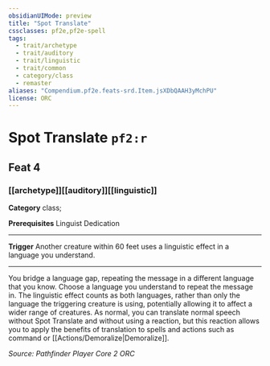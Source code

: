 ```yaml
---
obsidianUIMode: preview
title: "Spot Translate"
cssclasses: pf2e,pf2e-spell
tags:
  - trait/archetype
  - trait/auditory
  - trait/linguistic
  - trait/common
  - category/class
  - remaster
aliases: "Compendium.pf2e.feats-srd.Item.jsXDbQAAH3yMchPU"
license: ORC
---
```

# Spot Translate `pf2:r`
## Feat 4
### [[archetype]][[auditory]][[linguistic]]

**Category** class; 



**Prerequisites** Linguist Dedication
* * *
**Trigger** Another creature within 60 feet uses a linguistic effect in a language you understand.

* * *

You bridge a language gap, repeating the message in a different language that you know. Choose a language you understand to repeat the message in. The linguistic effect counts as both languages, rather than only the language the triggering creature is using, potentially allowing it to affect a wider range of creatures. As normal, you can translate normal speech without Spot Translate and without using a reaction, but this reaction allows you to apply the benefits of translation to spells and actions such as command or [[Actions/Demoralize|Demoralize]].

*Source: Pathfinder Player Core 2*
*ORC*